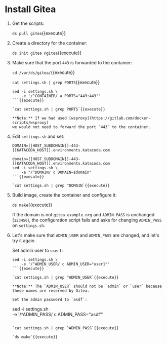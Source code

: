 # Install Gitea

1. Get the scripts:

   `ds pull gitea`{{execute}}

2. Create a directory for the container:

   `ds init gitea @gitea`{{execute}}
   
3. Make sure that the port `443` is forwarded to the container:

   `cd /var/ds/gitea/`{{execute}}
   
   `cat settings.sh | grep PORTS`{{execute}}
   
   ```
   sed -i settings.sh \
       -e '/^CONTAINER/ a PORTS="443:443"'
   ```{{execute}}
   
   `cat settings.sh | grep PORTS`{{execute}}
   
   **Note:** If we had used [wsproxy](https://gitlab.com/docker-scripts/wsproxy)
   we would not need to forward the port `443` to the container.

4. Edit `settings.sh` and set:

   `DOMAIN=[[HOST_SUBDOMAIN]]-443-[[KATACODA_HOST]].environments.katacoda.com`
   
   ```
   domain=[[HOST_SUBDOMAIN]]-443-[[KATACODA_HOST]].environments.katacoda.com
   sed -i settings.sh \
       -e "/^DOMAIN/ c DOMAIN=$domain"
   ```{{execute}}

   `cat settings.sh | grep ^DOMAIN`{{execute}}

5. Build image, create the container and configure it:

   `ds make`{{execute}}

   If the domain is not `gitea.example.org` and `ADMIN_PASS` is unchanged
   (`123456`), the configuration script fails and asks for changing
   `ADMIN_PASS` on `settings.sh`.

6. Let's make sure that `ADMIN_USER` and `ADMIN_PASS` are changed, and let's try
   it again.

   Set admin user to `user1`:

   ```
   sed -i settings.sh \
       -e '/^ADMIN_USER/ c ADMIN_USER="user1"'
   ```{{execute}}
   
   `cat settings.sh | grep ^ADMIN_USER`{{execute}}
   
   **Note:** The `ADMIN_USER` should not be `admin` or `user` because
   these names are reserved by Gitea.
   
   Set the admin password to `asdf`:
   
   ```
   sed -i settings.sh \
       -e '/^ADMIN_PASS/ c ADMIN_PASS="asdf"'
   ```{{execute}}
   
   `cat settings.sh | grep ^ADMIN_PASS`{{execute}}
   
   `ds make`{{execute}}

